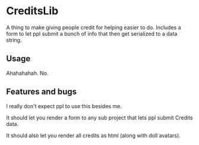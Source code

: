 # CreditsLib

A thing to make giving people credit for helping easier to do. Includes a form to let ppl submit a bunch of info that then get serialized to a data string.

## Usage

Ahahahahah. No.

## Features and bugs

I really don't expect ppl to use this besides me.

It should let you render a form to any sub project that lets ppl submit Credits data.

It should also let you render all credits as html (along with doll avatars). 
